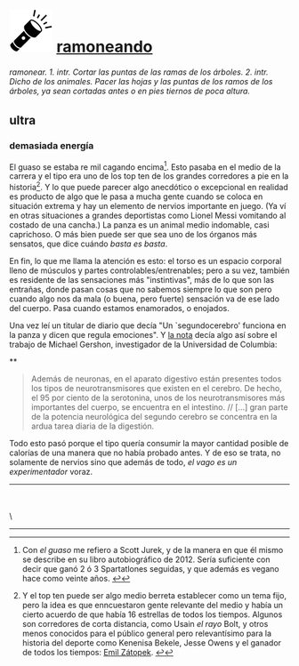 ![](../icons/flashlight.png) [ramoneando](../archivo.html)
==========================================================

###### ramonear. 1. intr. Cortar las puntas de las ramas de los árboles. 2. intr. Dicho de los animales. Pacer las hojas y las puntas de los ramos de los árboles, ya sean cortadas antes o en pies tiernos de poca altura.

ultra
-----

### demasiada energía

El guaso se estaba re mil cagando encima[^1]. Esto pasaba en el
medio de la carrera y el tipo era uno de los top ten de los grandes
corredores a pie en la historia[^2]. Y lo que puede parecer algo
anecdótico o excepcional en realidad es producto de algo que le pasa a
mucha gente cuando se coloca en situación extrema y hay un elemento de
nervios importante en juego. (Ya ví en otras situaciones a grandes
deportistas como Lionel Messi vomitando al costado de una cancha.) La
panza es un animal medio indomable, casi caprichoso. O más bien puede
ser que sea uno de los órganos más sensatos, que dice cuándo *basta es
basta*.

En fin, lo que me llama la atención es esto: el torso es un espacio
corporal lleno de músculos y partes controlables/entrenables; pero a su
vez, también es residente de las sensaciones más "instintivas", más de
lo que son las entrañas, donde pasan cosas que no sabemos siempre lo que
son pero cuando algo nos da mala (o buena, pero fuerte) sensación va de
ese lado del cuerpo. Pasa cuando estamos enamorados, o enojados.

Una vez leí un titular de diario que decía "Un \`segundocerebro'
funciona en la panza y dicen que regula emociones". Y [la
nota](http://www.clarin.com/ciencia/segundo-cerebro-funciona-regula-emociones_0_367763280.html)
decía algo así sobre el trabajo de Michael Gershon, investigador de la
Universidad de Columbia:

**

> Además de neuronas, en el aparato digestivo están presentes todos los
> tipos de neurotransmisores que existen en el cerebro. De hecho, el 95
> por ciento de la serotonina, unos de los neurotransmisores más
> importantes del cuerpo, se encuentra en el intestino. // [...] gran
> parte de la potencia neurológica del segundo cerebro se concentra en
> la ardua tarea diaria de la digestión.

Todo esto pasó porque el tipo quería consumir la mayor cantidad posible
de calorías de una manera que no había probado antes. Y de eso se trata,
no solamente de nervios sino que además de todo, *el vago es un
experimentador* voraz.

* * * * *

[^1]:  Con *el guaso* me refiero a Scott Jurek, y de la manera en que él
    mismo se describe en su libro autobiográfico de 2012. Sería
    suficiente con decir que ganó 2 ó 3 Spartatlones seguidas, y que
    además es vegano hace como veinte años. [↩](#fnref1)

[^2]:  Y el top ten puede ser algo medio berreta establecer como un tema
    fijo, pero la idea es que enncuestaron gente relevante del medio y
    había un cierto acuerdo de que había 16 estrellas de todos los
    tiempos. Algunos son corredores de corta distancia, como Usain *el
    rayo* Bolt, y otros menos conocidos para el público general pero
    relevantísimo para la historia del deporte como Kenenisa Bekele,
    Jesse Owens y el ganador de todos los tiempos: [Emil
    Zátopek](http://rw.runnersworld.com/pdf/groat.pdf). [↩](#fnref2)

\
\
\

* * * * *
